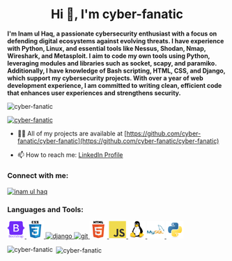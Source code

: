 <h1 align="center" text-color="blue">Hi 👋, I'm cyber-fanatic</h1>

**I'm Inam ul Haq, a passionate cybersecurity enthusiast with a focus on defending digital ecosystems against evolving threats. I have experience with Python, Linux, and essential tools like Nessus, Shodan, Nmap, Wireshark, and Metasploit. I aim to code my own tools using Python, leveraging modules and libraries such as socket, scapy, and paramiko. Additionally, I have knowledge of Bash scripting, HTML, CSS, and Django, which support my cybersecurity projects. With over a year of web development experience, I am committed to writing clean, efficient code that enhances user experiences and strengthens security.**


<p align="left"> 
  <img src="https://komarev.com/ghpvc/?username=cyber-fanatic&label=Profile%20views&color=0e75b6&style=flat" alt="cyber-fanatic" /> 
</p>

<p align="left"> 
  <a href="https://github.com/ryo-ma/github-profile-trophy">
    <img src="https://github-profile-trophy.vercel.app/?username=cyber-fanatic" alt="cyber-fanatic" />
  </a> 
</p>

- 👨‍💻 All of my projects are available at [https://github.com/cyber-fanatic/cyber-fanatic](https://github.com/cyber-fanatic/cyber-fanatic)

- 📫 How to reach me: [LinkedIn Profile](https://www.linkedin.com/in/inam-ul-haq-048a492b4/)

<h3 align="left">Connect with me:</h3>
<p align="left">
  <a href="https://linkedin.com/in/inam-ul-haq" target="blank">
    <img align="center" src="https://raw.githubusercontent.com/rahuldkjain/github-profile-readme-generator/master/src/images/icons/Social/linked-in-alt.svg" alt="inam ul haq" height="30" width="40" />
  </a>
</p>

<h3 align="left">Languages and Tools:</h3>
<p align="left"> 
  <a href="https://getbootstrap.com" target="_blank" rel="noreferrer"> 
    <img src="https://raw.githubusercontent.com/devicons/devicon/master/icons/bootstrap/bootstrap-plain-wordmark.svg" alt="bootstrap" width="40" height="40"/> 
  </a> 
  <a href="https://www.w3schools.com/css/" target="_blank" rel="noreferrer"> 
    <img src="https://raw.githubusercontent.com/devicons/devicon/master/icons/css3/css3-original-wordmark.svg" alt="css3" width="40" height="40"/> 
  </a> 
  <a href="https://www.djangoproject.com/" target="_blank" rel="noreferrer"> 
    <img src="https://cdn.worldvectorlogo.com/logos/django.svg" alt="django" width="40" height="40"/> 
  </a> 
  <a href="https://git-scm.com/" target="_blank" rel="noreferrer"> 
    <img src="https://www.vectorlogo.zone/logos/git-scm/git-scm-icon.svg" alt="git" width="40" height="40"/> 
  </a> 
  <a href="https://www.w3.org/html/" target="_blank" rel="noreferrer"> 
    <img src="https://raw.githubusercontent.com/devicons/devicon/master/icons/html5/html5-original-wordmark.svg" alt="html5" width="40" height="40"/> 
  </a> 
  <a href="https://developer.mozilla.org/en-US/docs/Web/JavaScript" target="_blank" rel="noreferrer"> 
    <img src="https://raw.githubusercontent.com/devicons/devicon/master/icons/javascript/javascript-original.svg" alt="javascript" width="40" height="40"/> 
  </a> 
  <a href="https://www.linux.org/" target="_blank" rel="noreferrer"> 
    <img src="https://raw.githubusercontent.com/devicons/devicon/master/icons/linux/linux-original.svg" alt="linux" width="40" height="40"/> 
  </a> 
  <a href="https://www.mysql.com/" target="_blank" rel="noreferrer"> 
    <img src="https://raw.githubusercontent.com/devicons/devicon/master/icons/mysql/mysql-original-wordmark.svg" alt="mysql" width="40" height="40"/> 
  </a> 
  <a href="https://www.python.org" target="_blank" rel="noreferrer"> 
    <img src="https://raw.githubusercontent.com/devicons/devicon/master/icons/python/python-original.svg" alt="python" width="40" height="40"/> 
  </a> 
</p>

<p>
  <img align="left" src="https://github-readme-stats.vercel.app/api/top-langs?username=cyber-fanatic&show_icons=true&locale=en&layout=compact" alt="cyber-fanatic" />
</p>

<p>&nbsp;
  <img align="center" src="https://github-readme-stats.vercel.app/api?username=cyber-fanatic&show_icons=true&locale=en" alt="cyber-fanatic" />
</p>
